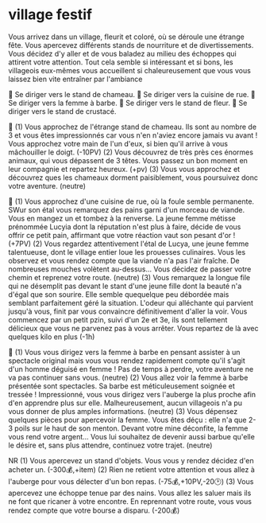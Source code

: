 # village festif
Vous arrivez dans un village, fleurit et coloré, où se déroule une étrange fête. Vous apercevez différents stands de nourriture et de divertissements. Vous décidez d'y aller et de vous baladez au milieu des échoppes qui attirent votre attention. Tout cela semble si intéressant et si bons, les villageois eux-mêmes vous accueillent si chaleureusement que vous vous laissez bien vite entraîner par l'ambiance

🐫 Se diriger vers le stand de chameau.
🌭 Se diriger vers la cuisine de rue.
🧔 Se diriger vers la femme à barbe.
🌺 Se diriger vers le stand de fleur.
🦀 Se diriger vers le stand de crustacé.

🐫
(1) Vous approchez de l'étrange stand de chameau. Ils sont au nombre de 3 et vous êtes impressionnés car vous n'en n'aviez encore jamais vu avant ! Vous approchez votre main de l'un d'eux, si bien qu'il arrive à vous mâchouiller le doigt. (-10PV)
(2) Vous découvrez de très près ces énormes animaux, qui vous dépassent de 3 têtes. Vous passez un bon moment en leur compagnie et repartez heureux. (+pv)
(3) Vous vous approchez et découvrez ques les chameaux dorment paisiblement, vous poursuivez donc votre aventure. (neutre)

🌭
(1) Vous approchez d'une cuisine de rue, où la foule semble permanente. SWur son étal vous remarquez des pains garni d'un morceau de viande. Vous en mangez un et tombez à la renverse. La jeune femme métisse prénommée Lucyia dont la réputation n'est plus à faire, décide de vous offrir ce petit pain, affirmant que votre réaction vaut son pesant d'or ! (+7PV)
(2) Vous regardez attentivement l'étal de Lucya, une jeune femme talentueuse, dont le village entier loue les prouesses culinaires. Vous les observez  et vous rendez compte que la viande n'a pas l'air fraîche. De nombreuses mouches volètent au-dessus... Vous décidez de passer votre chemin et reprenez votre route. (neutre)
(3) Vous remarquez la longue file qui ne désemplit pas devant le stant d'une jeune fille dont la beauté n'a d'égal que son sourire. Elle semble quequelque peu débordée mais semblant parfaitement géré la situation. L'odeur qui alléchante qui parvient jusqu'à vous, finit par vous convaincre définitivement d'aller la voir. Vous commencez par un petit pzin, suivi d'un 2e et 3e, ils sont tellement délicieux que vous ne parvenez pas à vous arrêter. Vous repartez de là avec quelques kilo en plus 
(-1h)

🧔
(1) Vous vous dirigez vers la femme à barbe en pensant assister à un spectacle original mais vous vous rendez rapidement compte qu'il s'agit d'un homme déguisé en femme ! Pas de temps à perdre, votre aventure ne va pas continuer sans vous. (neutre)
(2) Vous allez voir la femme à barbe présentée sont spectacles. Sa barbe est méticuleusement soignée et tressée ! Impressionné, vous vous dirigez vers l'auberge la plus proche afin d'en apprendre plus sur elle. Malheureusement, aucun villageois n'a pu vous donner de plus amples informations. (neutre)
(3) Vous dépensez quelques pièces pour apercevoir la femme. Vous êtes déçu : elle n'a que 2-3 poils sur le haut de son menton. Devant votre mine déconfite, la femme vous rend votre argent... Vous lui souhaitez de devenir aussi barbue qu'elle le désire et, sans plus attendre, continuez votre trajet. (neutre)

NR
(1) Vous apercevez un stand d'objets. Vous vous y rendez décidez d'en acheter un. (-300💰,+item)
(2) Rien ne retient votre attention et vous allez à l'auberge pour vous délecter d'un bon repas. (-75💰,+10PV,-20🕑)
(3) Vous apercevez une échoppe tenue par des nains. Vous allez les saluer mais ils ne font que ricaner à votre encontre. En reprennant votre route, vous vous rendez compte que votre bourse a disparu. (-200💰)
